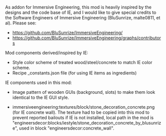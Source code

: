 
As addon for Immersive Engineering, this mod is heavily inspired
by the designs and the code base of IE, and I would like to give
special credits to the Software Engineers of Immersive Engineering
(BluSunrize, malte0811, et al). Please see:

  - https://github.com/BluSunrize/ImmersiveEngineering/
  - https://github.com/BluSunrize/ImmersiveEngineering/graphs/contributors

Mod components derived/inspired by IE:

  - Style color scheme of treated wood/steel/concrete to match IE color scheme.
  - Recipe _constants.json file (for using IE items as ingredients)

IE components used in this mod:

  - Image pattern of wooden GUIs (background, slots) to make them look
    identical to the IE GUI style.

  - immersiveengineering:textures/block/stone_decoration_concrete.png (for IE
    concrete wall). The texture had to be copied into this mod to prevent
    reported bailouts if IE is not installed, local path in the mod is
    "engineersdecor:blocks/iestyle/stone_decoration_concrete_by_blusunrize",
    used in block "engineersdecor:concrete_wall".
